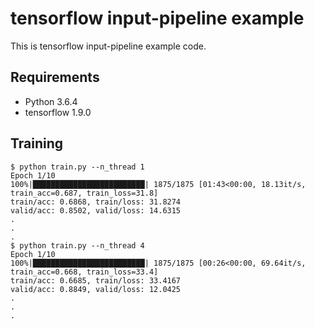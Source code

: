 # tensorflow input-pipeline example
This is tensorflow input-pipeline example code.

## Requirements
- Python 3.6.4
- tensorflow 1.9.0

## Training
```
$ python train.py --n_thread 1
Epoch 1/10
100%|█████████████████████████| 1875/1875 [01:43<00:00, 18.13it/s, train_acc=0.687, train_loss=31.8]
train/acc: 0.6868, train/loss: 31.8274
valid/acc: 0.8502, valid/loss: 14.6315
.
.
.
$ python train.py --n_thread 4
Epoch 1/10
100%|█████████████████████████| 1875/1875 [00:26<00:00, 69.64it/s, train_acc=0.668, train_loss=33.4]
train/acc: 0.6685, train/loss: 33.4167
valid/acc: 0.8849, valid/loss: 12.0425
.
.
.

```